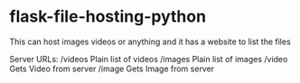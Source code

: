 # flask-file-hosting-python

This can host images videos or anything and it has a website to list the files

Server URLs:
/videos Plain list of videos
/images Plain list of images
/video Gets Video from server
/image Gets Image from server
